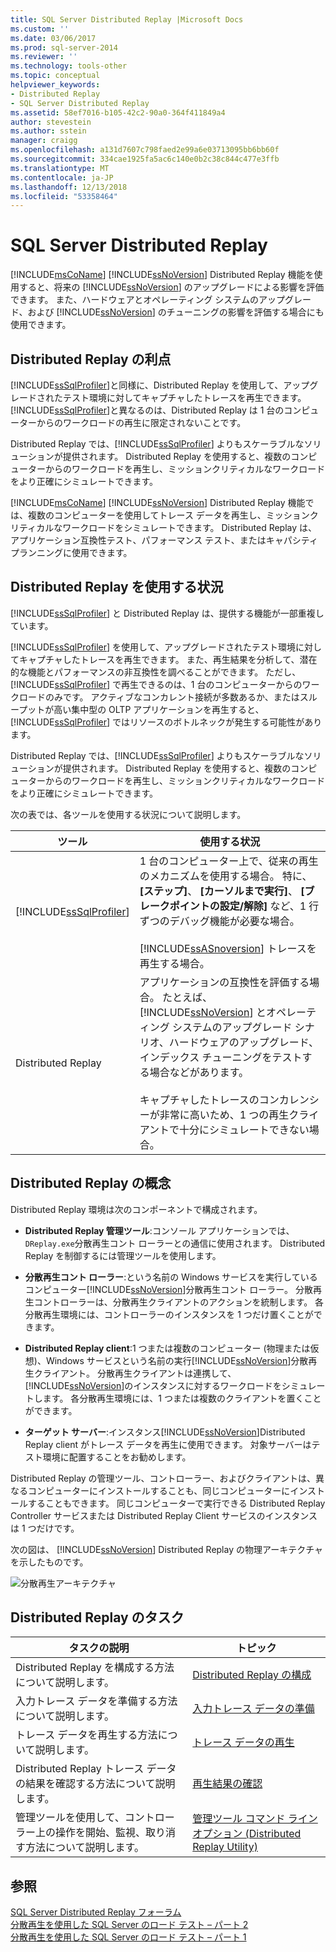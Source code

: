 ```yaml
---
title: SQL Server Distributed Replay |Microsoft Docs
ms.custom: ''
ms.date: 03/06/2017
ms.prod: sql-server-2014
ms.reviewer: ''
ms.technology: tools-other
ms.topic: conceptual
helpviewer_keywords:
- Distributed Replay
- SQL Server Distributed Replay
ms.assetid: 58ef7016-b105-42c2-90a0-364f411849a4
author: stevestein
ms.author: sstein
manager: craigg
ms.openlocfilehash: a131d7607c798faed2e99a6e03713095bb6bb60f
ms.sourcegitcommit: 334cae1925fa5ac6c140e0b2c38c844c477e3ffb
ms.translationtype: MT
ms.contentlocale: ja-JP
ms.lasthandoff: 12/13/2018
ms.locfileid: "53358464"
---
```

# <a name="sql-server-distributed-replay"></a>SQL Server Distributed Replay
   [!INCLUDE[msCoName](../../../includes/msconame-md.md)] [!INCLUDE[ssNoVersion](../../../includes/ssnoversion-md.md)] Distributed Replay 機能を使用すると、将来の [!INCLUDE[ssNoVersion](../../../includes/ssnoversion-md.md)] のアップグレードによる影響を評価できます。 また、ハードウェアとオペレーティング システムのアップグレード、および [!INCLUDE[ssNoVersion](../../../includes/ssnoversion-md.md)] のチューニングの影響を評価する場合にも使用できます。  
  
## <a name="benefits-of-distributed-replay"></a>Distributed Replay の利点  
 [!INCLUDE[ssSqlProfiler](../../../includes/sssqlprofiler-md.md)]と同様に、Distributed Replay を使用して、アップグレードされたテスト環境に対してキャプチャしたトレースを再生できます。 [!INCLUDE[ssSqlProfiler](../../../includes/sssqlprofiler-md.md)]と異なるのは、Distributed Replay は 1 台のコンピューターからのワークロードの再生に限定されないことです。  
  
 Distributed Replay では、[!INCLUDE[ssSqlProfiler](../../../includes/sssqlprofiler-md.md)] よりもスケーラブルなソリューションが提供されます。 Distributed Replay を使用すると、複数のコンピューターからのワークロードを再生し、ミッションクリティカルなワークロードをより正確にシミュレートできます。  
  
  [!INCLUDE[msCoName](../../../includes/msconame-md.md)] [!INCLUDE[ssNoVersion](../../../includes/ssnoversion-md.md)] Distributed Replay 機能では、複数のコンピューターを使用してトレース データを再生し、ミッションクリティカルなワークロードをシミュレートできます。 Distributed Replay は、アプリケーション互換性テスト、パフォーマンス テスト、またはキャパシティ プランニングに使用できます。  
  
## <a name="when-to-use-distributed-replay"></a>Distributed Replay を使用する状況  
 [!INCLUDE[ssSqlProfiler](../../../includes/sssqlprofiler-md.md)] と Distributed Replay は、提供する機能が一部重複しています。  
  
 [!INCLUDE[ssSqlProfiler](../../../includes/sssqlprofiler-md.md)] を使用して、アップグレードされたテスト環境に対してキャプチャしたトレースを再生できます。 また、再生結果を分析して、潜在的な機能とパフォーマンスの非互換性を調べることができます。 ただし、 [!INCLUDE[ssSqlProfiler](../../../includes/sssqlprofiler-md.md)] で再生できるのは、1 台のコンピューターからのワークロードのみです。 アクティブなコンカレント接続が多数あるか、またはスループットが高い集中型の OLTP アプリケーションを再生すると、 [!INCLUDE[ssSqlProfiler](../../../includes/sssqlprofiler-md.md)] ではリソースのボトルネックが発生する可能性があります。  
  
 Distributed Replay では、[!INCLUDE[ssSqlProfiler](../../../includes/sssqlprofiler-md.md)] よりもスケーラブルなソリューションが提供されます。 Distributed Replay を使用すると、複数のコンピューターからのワークロードを再生し、ミッションクリティカルなワークロードをより正確にシミュレートできます。  
  
 次の表では、各ツールを使用する状況について説明します。  
  
|ツール|使用する状況|  
|----------|---------------|  
|[!INCLUDE[ssSqlProfiler](../../../includes/sssqlprofiler-md.md)]|1 台のコンピューター上で、従来の再生のメカニズムを使用する場合。 特に、 **[ステップ]**、 **[カーソルまで実行]**、 **[ブレークポイントの設定/解除]** など、1 行ずつのデバッグ機能が必要な場合。<br /><br /> [!INCLUDE[ssASnoversion](../../includes/ssasnoversion-md.md)] トレースを再生する場合。|  
|Distributed Replay|アプリケーションの互換性を評価する場合。 たとえば、 [!INCLUDE[ssNoVersion](../../../includes/ssnoversion-md.md)] とオペレーティング システムのアップグレード シナリオ、ハードウェアのアップグレード、インデックス チューニングをテストする場合などがあります。<br /><br /> キャプチャしたトレースのコンカレンシーが非常に高いため、1 つの再生クライアントで十分にシミュレートできない場合。|  
  
## <a name="distributed-replay-concepts"></a>Distributed Replay の概念  
 Distributed Replay 環境は次のコンポーネントで構成されます。  
  
-   **Distributed Replay 管理ツール**:コンソール アプリケーションでは、`DReplay.exe`分散再生コント ローラーとの通信に使用されます。 Distributed Replay を制御するには管理ツールを使用します。  
  
-   **分散再生コント ローラー**:という名前の Windows サービスを実行しているコンピューター[!INCLUDE[ssNoVersion](../../../includes/ssnoversion-md.md)]分散再生コント ローラー。 分散再生コントローラーは、分散再生クライアントのアクションを統制します。 各分散再生環境には、コントローラーのインスタンスを 1 つだけ置くことができます。  
  
-   **Distributed Replay client**:1 つまたは複数のコンピューター (物理または仮想)、Windows サービスという名前の実行[!INCLUDE[ssNoVersion](../../../includes/ssnoversion-md.md)]分散再生クライアント。 分散再生クライアントは連携して、 [!INCLUDE[ssNoVersion](../../../includes/ssnoversion-md.md)]のインスタンスに対するワークロードをシミュレートします。 各分散再生環境には、1 つまたは複数のクライアントを置くことができます。  
  
-   **ターゲット サーバー**:インスタンス[!INCLUDE[ssNoVersion](../../../includes/ssnoversion-md.md)]Distributed Replay client がトレース データを再生に使用できます。 対象サーバーはテスト環境に配置することをお勧めします。  
  
 Distributed Replay の管理ツール、コントローラー、およびクライアントは、異なるコンピューターにインストールすることも、同じコンピューターにインストールすることもできます。 同じコンピューターで実行できる Distributed Replay Controller サービスまたは Distributed Replay Client サービスのインスタンスは 1 つだけです。  
  
 次の図は、 [!INCLUDE[ssNoVersion](../../../includes/ssnoversion-md.md)] Distributed Replay の物理アーキテクチャを示したものです。  
  
 ![分散再生アーキテクチャ](../../database-engine/media/distributedreplayarch.gif "分散再生アーキテクチャ")  
  
## <a name="distributed-replay-tasks"></a>Distributed Replay のタスク  
  
|タスクの説明|トピック|  
|----------------------|-----------|  
|Distributed Replay を構成する方法について説明します。|[Distributed Replay の構成](configure-distributed-replay.md)|  
|入力トレース データを準備する方法について説明します。|[入力トレース データの準備](prepare-the-input-trace-data.md)|  
|トレース データを再生する方法について説明します。|[トレース データの再生](replay-trace-data.md)|  
|Distributed Replay トレース データの結果を確認する方法について説明します。|[再生結果の確認](review-the-replay-results.md)|  
|管理ツールを使用して、コントローラー上の操作を開始、監視、取り消す方法について説明します。|[管理ツール コマンド ライン オプション &#40;Distributed Replay Utility&#41;](administration-tool-command-line-options-distributed-replay-utility.md)|  
  
## <a name="see-also"></a>参照  
 [SQL Server Distributed Replay フォーラム](https://social.technet.microsoft.com/Forums/sl/sqldru/)   
 [分散再生を使用した SQL Server のロード テスト – パート 2](https://blogs.msdn.com/b/mspfe/archive/2012/11/14/using-distributed-replay-to-load-test-your-sql-server-part-2.aspx)   
 [分散再生を使用した SQL Server のロード テスト – パート 1](https://blogs.msdn.com/b/mspfe/archive/2012/11/08/using-distributed-replay-to-load-test-your-sql-server-part-1.aspx)  
  
  
